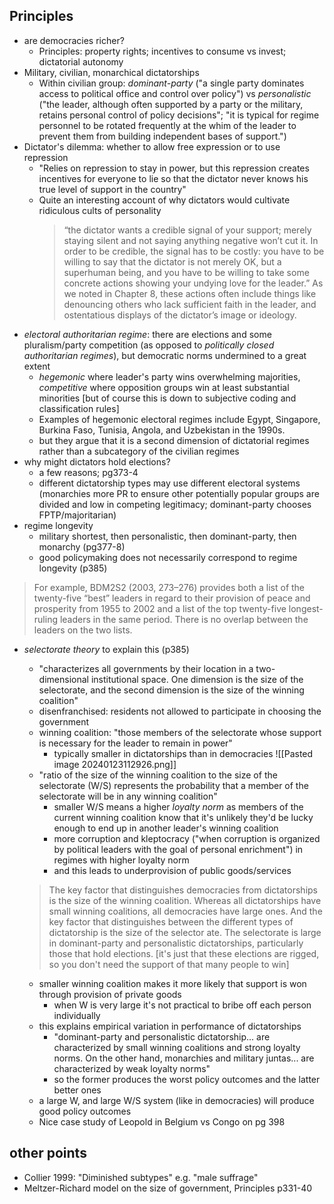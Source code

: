 ## Principles
- are democracies richer?
	- Principles: property rights; incentives to consume vs invest; dictatorial autonomy
- Military, civilian, monarchical dictatorships
	- Within civilian group: *dominant-party* ("a single party dominates access to political office and control over policy") vs *personalistic* ("the leader, although often supported by a party or the military, retains personal control of policy decisions"; "it is typical for regime personnel to be rotated frequently at the whim of the leader to prevent them from building independent bases of support.")
- Dictator's dilemma: whether to allow free expression or to use repression
	- "Relies on repression to stay in power, but this repression creates incentives for everyone to lie so that the dictator never knows his true level of support in the country"
	- Quite an interesting account of why dictators would cultivate ridiculous cults of personality
		> “the dictator wants a credible signal of your support; merely staying silent and not saying anything negative won’t cut it. In order to be credible, the signal has to be costly: you have to be willing to say that the dictator is not merely OK, but a superhuman being, and you have to be willing to take some concrete actions showing your undying love for the leader.” As we noted in Chapter 8, these actions often include things like denouncing others who lack sufficient faith in the leader, and ostentatious displays of the dictator’s image or ideology.
- *electoral authoritarian regime*: there are elections and some pluralism/party competition (as opposed to *politically closed authoritarian regimes*), but democratic norms undermined to a great extent
	- *hegemonic* where leader's party wins overwhelming majorities, *competitive* where opposition groups win at least substantial minorities \[but of course this is down to subjective coding and classification rules]
	- Examples of hegemonic electoral regimes include Egypt, Singapore, Burkina Faso, Tunisia, Angola, and Uzbekistan in the 1990s.
	- but they argue that it is a second dimension of dictatorial regimes rather than a subcategory of the civilian regimes
- why might dictators hold elections?
	- a few reasons; pg373-4
	- different dictatorship types may use different electoral systems (monarchies more PR to ensure other potentially popular groups are divided and low in competing legitimacy; dominant-party chooses FPTP/majoritarian)
- regime longevity
	- military shortest, then personalistic, then dominant-party, then monarchy (pg377-8)
	- good policymaking does not necessarily correspond to regime longevity (p385)
> 	For example, BDM2S2 (2003, 273–276) provides both a list of the twenty-five “best” leaders in regard to their provision of peace and prosperity from 1955 to 2002 and a list of the top twenty-five longest-ruling leaders in the same period. There is no overlap between the leaders on the two lists.
- *selectorate theory* to explain this (p385)
	- "characterizes all governments by their location in a two-dimensional institutional space. One dimension is the size of the selectorate, and the second dimension is the size of the winning coalition"
	- disenfranchised: residents not allowed to participate in choosing the government
	- winning coalition: "those members of the selectorate whose support is necessary for the leader to remain in power"
		- typically smaller in dictatorships than in democracies
		![[Pasted image 20240123112926.png]]
	- "ratio of the size of the winning coalition to the size of the selectorate (W/S) represents the probability that a member of the selectorate will be in any winning coalition"
		- smaller W/S means a higher *loyalty norm* as members of the current winning coalition know that it's unlikely they'd be lucky enough to end up in another leader's winning coalition
		- more corruption and kleptocracy ("when corruption is organized by political leaders with the goal of personal enrichment") in regimes with higher loyalty norm
		- and this leads to underprovision of public goods/services

	 > The key factor that distinguishes democracies from dictatorships is the size of the winning coalition. Whereas all dictatorships have small winning coalitions, all democracies have large ones. And the key factor that distinguishes between the different types of dictatorship is the size of the selector ate. The selectorate is large in dominant-party and personalistic dictatorships, particularly those that hold elections. \[it's just that these elections are rigged, so you don't need the support of that many people to win]
	 
	- smaller winning coalition makes it more likely that support is won through provision of private goods
		- when W is very large it's not practical to bribe off each person individually
	- this explains empirical variation in performance of dictatorships
		- "dominant-party and personalistic dictatorship... are characterized by small winning coalitions and strong loyalty norms. On the other hand, monarchies and military juntas... are characterized by weak loyalty norms"
		- so the former produces the worst policy outcomes and the latter better ones
	- a large W, and large W/S system (like in democracies) will produce good policy outcomes
	- Nice case study of Leopold in Belgium vs Congo on pg 398
## other points
- Collier 1999: "Diminished subtypes" e.g. "male suffrage"
- Meltzer-Richard model on the size of government, Principles p331-40